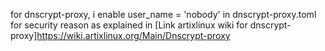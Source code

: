for dnscrypt-proxy, i enable user_name = 'nobody' in dnscrypt-proxy.toml for security reason as explained in [Link artixlinux wiki for dnscrypt-proxy]https://wiki.artixlinux.org/Main/Dnscrypt-proxy
